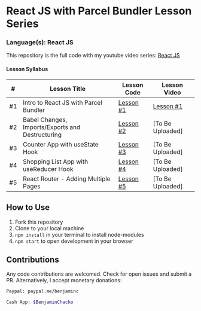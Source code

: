 # React JS with Parcel Bundler Lesson Series
### Language(s): React JS

This repository is the full code with my youtube video series: [React JS](https://www.youtube.com/playlist?list=PLWUQJ519A7tdSDCeS729NLUAcLW81sLIH)

#### Lesson Syllabus

<table>
    <thead>
        <tr>
            <th>#</th>
            <th>Lesson Title</th>
            <th>Lesson Code</th>
            <th>Lesson Video</th>
        </tr>
    </thead>
    <tbody>
        <tr>
            <td>#1</td>
            <td>Intro to React JS with Parcel Bundler </td>
            <td><a href="https://github.com/benjaminchacko/reactjs-lesson-series/tree/lesson-1">Lesson #1</a></td>
            <td><a href="https://youtu.be/cuSKfjoi_0M">Lesson #1</a></td>
        </tr>
        <tr>
            <td>#2</td>
            <td>Babel Changes, Imports/Exports and Destructuring</td>
            <td><a href="https://github.com/benjaminchacko/reactjs-lesson-series/tree/lesson-2">Lesson #2</a> </td>
            <td>[To Be Uploaded]</td>
        </tr>
        <tr>
            <td>#3</td>
            <td>Counter App with useState Hook</td>
            <td><a href="https://github.com/benjaminchacko/reactjs-lesson-series/tree/lesson-3">Lesson #3</a> </td>
            <td>[To Be Uploaded]</td>
        </tr>
         <tr>
            <td>#4</td>
            <td>Shopping List App with useReducer Hook</td>
            <td> <a href="https://github.com/benjaminchacko/reactjs-lesson-series/tree/lesson-4">Lesson #4</a> </td>
            <td>[To Be Uploaded]</td>
        </tr>
         <tr>
            <td>#5</td>
            <td>React Router - Adding Multiple Pages</td>
            <td><a href="https://github.com/benjaminchacko/reactjs-lesson-series/tree/lesson-5">Lesson #5</a> </td>
            <td>[To Be Uploaded]</td>
        </tr>
    </tbody>
</table>


  
## How to Use
1. Fork this repository
2. Clone to your local machine
3. `npm install` in your terminal to install node-modules
4. `npm start` to open development in your browser


## Contributions

Any code contributions are welcomed. Check for open issues and submit a PR. Alternatively, I accept monetary donations:

```bash
Paypal: paypal.me/benjaminc
```
```bash
Cash App: $BenjaminChacko
```